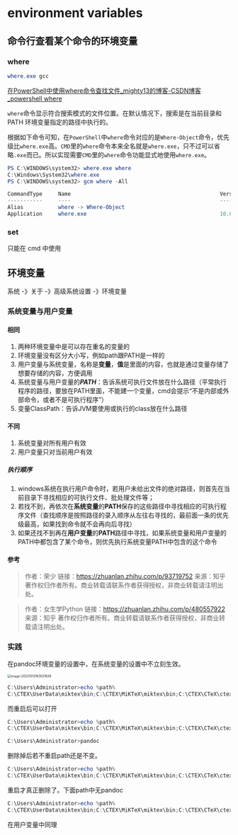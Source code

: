 # environment variables

## 命令行查看某个命令的环境变量

### where

```powershell
where.exe gcc
```

[在PowerShell中使用where命令查找文件_mighty13的博客-CSDN博客_powershell where](https://blog.csdn.net/mighty13/article/details/119880762)

`where`命令显示符合搜索模式的文件位置。在默认情况下，搜索是在当前目录和 PATH 环境变量指定的路径中执行的。

根据如下命令可知，在`PowerShell`中`where`命令对应的是`Where-Object`命令，优先级比`where.exe`高。`CMD`里的`where`命令本来全名就是`where.exe`，只不过可以省略`.exe`而已。所以实现需要`CMD`里的`where`命令功能显式地使用`where.exe`。

```powershell
PS C:\WINDOWS\system32> where.exe where
C:\Windows\System32\where.exe
PS C:\WINDOWS\system32> gcm where -All

CommandType     Name                                               Version    Source
-----------     ----                                               -------    ------
Alias           where -> Where-Object
Application     where.exe                                          10.0.19... 
```

### set

只能在 cmd 中使用

## 环境变量

系统 -》关于 -》高级系统设置 -》环境变量

### 系统变量与用户变量

#### 相同

1.   两种环境变量中是可以存在重名的变量的
2.   环境变量没有区分大小写，例如path跟PATH是一样的
3.   用户变量与系统变量，名称是**变量**，**值**是里面的内容，也就是通过变量存储了想要存储的内容，方便调用
4.   系统变量与用户变量的***PATH***：告诉系统可执行文件放在什么路径（平常执行程序的路径，要放在PATH里面，不能建一个变量，cmd会提示“不是内部或外部命令，或者不是可执行程序”）
5.   变量ClassPath：告诉JVM要使用或执行的class放在什么路径

#### 不同

1.   系统变量对所有用户有效
2.   用户变量只对当前用户有效

##### 执行顺序

1.   windows系统在执行用户命令时，若用户未给出文件的绝对路径，则首先在当前目录下寻找相应的可执行文件、批处理文件等；
2.   若找不到，再依次在**系统变量**的**PATH**保存的这些路径中寻找相应的可执行程序文件（查找顺序是按照路径的录入顺序从左往右寻找的，最前面一条的优先级最高，如果找到命令就不会再向后寻找）
3.   如果还找不到再在**用户变量**的**PATH**路径中寻找，如果系统变量和用户变量的PATH中都包含了某个命令，则优先执行系统变量PATH中包含的这个命令

#### 参考

>   作者：荣少
>   链接：https://zhuanlan.zhihu.com/p/93719752
>   来源：知乎
>   著作权归作者所有。商业转载请联系作者获得授权，非商业转载请注明出处。

>   作者：女生学Python
>   链接：https://zhuanlan.zhihu.com/p/480557922
>   来源：知乎
>   著作权归作者所有。商业转载请联系作者获得授权，非商业转载请注明出处。

### 实践

在pandoc环境变量的设置中，在系统变量的设置中不立刻生效。

<img src="img/image-20221012163021838.png" alt="image-20221012163021838" style="zoom:50%;" />

```powershell
C:\Users\Administrator>echo %path%
C:\CTEX\UserData\miktex\bin;C:\CTEX\MiKTeX\miktex\bin;C:\CTEX\CTeX\ctex\bin;C:\CTEX\CTeX\cct\bin;C:\CTEX\CTeX\ty\bin;C:\CTEX\Ghostscript\gs9.05\bin;C:\CTEX\GSview\gsview;C:\CTEX\WinEdt;D:\Python310\Scripts\;D:\Python310\;E:\Study\cocos-2d\cocos2d-x-3.17.2\templates;E:\Study\cocos-2d\cocos2d-x-3.17.2\tools\cocos2d-console\bin;C:\Users\Administrator\AppData\Local\Microsoft\WindowsApps;D:\Program Files (x86)\Git\bin;D:\Program Files\JetBrains\CLion 2020.1.3\bin;D:\Program Files\JetBrains\IntelliJ IDEA 2019.3.5\bin;D:\Program Files\JetBrains\PhpStorm 2019.1\bin;D:\jdk1.7;D:\Users\Administrator\AppData\Local\Programs\Microsoft VS Code\bin;C:\Users\Administrator\AppData\Local\GitHubDesktop\bin;D:\Downloads\Compressed\Pixeval\Pixeval;D:\Program Files\JetBrains\PyCharm Community Edition 2020.2.1\bin;;D:\Program Files\JetBrains\DataGrip 2021.1.1\bin;;C:\Users\Administrator\.dotnet\tools;D:\apache-maven-3.8.1-bin\apache-maven-3.8.1\bin;C:\Users\Administrator\AppData\Roaming\npm;C:\Users\Administrator\AppData\Local\Microsoft\WindowsApps;D:\Neovim\bin;D:\mingw64\bin;D:\cmake-3.23.1-windows-x86_64\bin;D:\Program Files\LLVM\bin;
```

而重启后可以打开

```powershell
C:\Users\Administrator>echo %path%
C:\CTEX\UserData\miktex\bin;C:\CTEX\MiKTeX\miktex\bin;C:\CTEX\CTeX\ctex\bin;C:\CTEX\CTeX\cct\bin;C:\CTEX\CTeX\ty\bin;C:\CTEX\Ghostscript\gs9.05\bin;C:\CTEX\GSview\gsview;C:\CTEX\WinEdt;D:\Program Files\Pandoc;D:\Python310\Scripts\;D:\Python310\;E:\Study\cocos-2d\cocos2d-x-3.17.2\templates;E:\Study\cocos-2d\cocos2d-x-3.17.2\tools\cocos2d-console\bin;C:\Users\Administrator\AppData\Local\Microsoft\WindowsApps;D:\Program Files (x86)\Git\bin;D:\Program Files\JetBrains\CLion 2020.1.3\bin;D:\Program Files\JetBrains\IntelliJ IDEA 2019.3.5\bin;D:\Program Files\JetBrains\PhpStorm 2019.1\bin;D:\jdk1.7;D:\Users\Administrator\AppData\Local\Programs\Microsoft VS Code\bin;C:\Users\Administrator\AppData\Local\GitHubDesktop\bin;D:\Downloads\Compressed\Pixeval\Pixeval;D:\Program Files\JetBrains\PyCharm Community Edition 2020.2.1\bin;;D:\Program Files\JetBrains\DataGrip 2021.1.1\bin;;C:\Users\Administrator\.dotnet\tools;D:\apache-maven-3.8.1-bin\apache-maven-3.8.1\bin;C:\Users\Administrator\AppData\Roaming\npm;C:\Users\Administrator\AppData\Local\Microsoft\WindowsApps;D:\Neovim\bin;D:\mingw64\bin;D:\cmake-3.23.1-windows-x86_64\bin;D:\Program Files\LLVM\bin;

C:\Users\Administrator>pandoc

```

删除掉后若不重启path还是不变。

```powershell
C:\Users\Administrator>echo %path%
C:\CTEX\UserData\miktex\bin;C:\CTEX\MiKTeX\miktex\bin;C:\CTEX\CTeX\ctex\bin;C:\CTEX\CTeX\cct\bin;C:\CTEX\CTeX\ty\bin;C:\CTEX\Ghostscript\gs9.05\bin;C:\CTEX\GSview\gsview;C:\CTEX\WinEdt;D:\Program Files\Pandoc;D:\Python310\Scripts\;D:\Python310\;E:\Study\cocos-2d\cocos2d-x-3.17.2\templates;E:\Study\cocos-2d\cocos2d-x-3.17.2\tools\cocos2d-console\bin;C:\Users\Administrator\AppData\Local\Microsoft\WindowsApps;D:\Program Files (x86)\Git\bin;D:\Program Files\JetBrains\CLion 2020.1.3\bin;D:\Program Files\JetBrains\IntelliJ IDEA 2019.3.5\bin;D:\Program Files\JetBrains\PhpStorm 2019.1\bin;D:\jdk1.7;D:\Users\Administrator\AppData\Local\Programs\Microsoft VS Code\bin;C:\Users\Administrator\AppData\Local\GitHubDesktop\bin;D:\Downloads\Compressed\Pixeval\Pixeval;D:\Program Files\JetBrains\PyCharm Community Edition 2020.2.1\bin;;D:\Program Files\JetBrains\DataGrip 2021.1.1\bin;;C:\Users\Administrator\.dotnet\tools;D:\apache-maven-3.8.1-bin\apache-maven-3.8.1\bin;C:\Users\Administrator\AppData\Roaming\npm;C:\Users\Administrator\AppData\Local\Microsoft\WindowsApps;D:\Neovim\bin;D:\mingw64\bin;D:\cmake-3.23.1-windows-x86_64\bin;D:\Program Files\LLVM\bin;

```

重启才真正删除了。下面path中无pandoc

```powershell
C:\Users\Administrator>echo %path%
C:\CTEX\UserData\miktex\bin;C:\CTEX\MiKTeX\miktex\bin;C:\CTEX\CTeX\ctex\bin;C:\CTEX\CTeX\cct\bin;C:\CTEX\CTeX\ty\bin;C:\CTEX\Ghostscript\gs9.05\bin;C:\CTEX\GSview\gsview;C:\CTEX\WinEdt;D:\Python310\Scripts\;D:\Python310\;E:\Study\cocos-2d\cocos2d-x-3.17.2\templates;E:\Study\cocos-2d\cocos2d-x-3.17.2\tools\cocos2d-console\bin;C:\Users\Administrator\AppData\Local\Microsoft\WindowsApps;D:\Program Files (x86)\Git\bin;D:\Program Files\JetBrains\CLion 2020.1.3\bin;D:\Program Files\JetBrains\IntelliJ IDEA 2019.3.5\bin;D:\Program Files\JetBrains\PhpStorm 2019.1\bin;D:\jdk1.7;D:\Users\Administrator\AppData\Local\Programs\Microsoft VS Code\bin;C:\Users\Administrator\AppData\Local\GitHubDesktop\bin;D:\Downloads\Compressed\Pixeval\Pixeval;D:\Program Files\JetBrains\PyCharm Community Edition 2020.2.1\bin;;D:\Program Files\JetBrains\DataGrip 2021.1.1\bin;;C:\Users\Administrator\.dotnet\tools;D:\apache-maven-3.8.1-bin\apache-maven-3.8.1\bin;C:\Users\Administrator\AppData\Roaming\npm;C:\Users\Administrator\AppData\Local\Microsoft\WindowsApps;D:\Neovim\bin;D:\mingw64\bin;D:\cmake-3.23.1-windows-x86_64\bin;D:\Program Files\LLVM\bin;
```

在用户变量中同理



